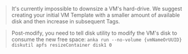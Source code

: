 > It's currently impossible to downsize a VM's hard-drive. We suggest creating your initial VM Template with a smaller amount of available disk and then increase in subsequent Tags.

> Post-modify, you need to tell disk utility to modify the VM's disk to consume the new free space: `anka run --no-volume {vmNameOrUUID} diskutil apfs resizeContainer disk1 0`